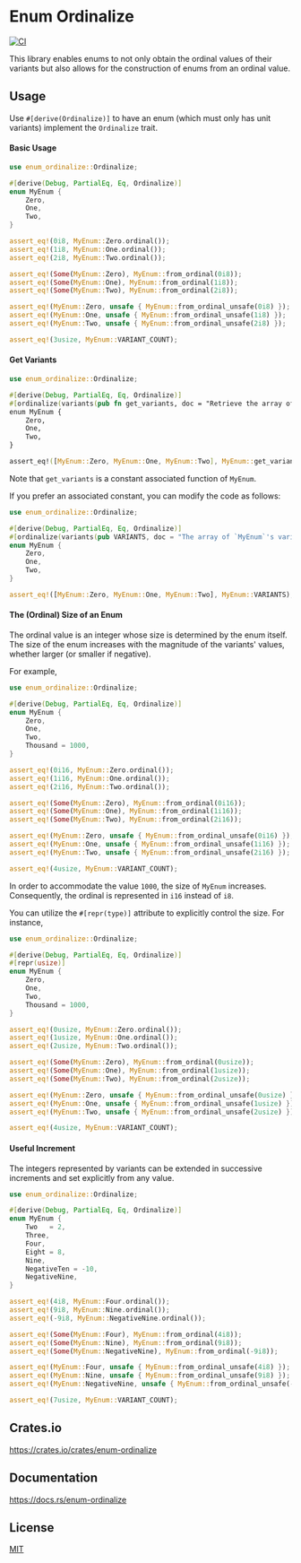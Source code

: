 Enum Ordinalize
====================

[![CI](https://github.com/magiclen/enum-ordinalize/actions/workflows/ci.yml/badge.svg)](https://github.com/magiclen/enum-ordinalize/actions/workflows/ci.yml)

This library enables enums to not only obtain the ordinal values of their variants but also allows for the construction of enums from an ordinal value.

## Usage

Use `#[derive(Ordinalize)]` to have an enum (which must only has unit variants) implement the `Ordinalize` trait.

#### Basic Usage

```rust
use enum_ordinalize::Ordinalize;

#[derive(Debug, PartialEq, Eq, Ordinalize)]
enum MyEnum {
    Zero,
    One,
    Two,
}

assert_eq!(0i8, MyEnum::Zero.ordinal());
assert_eq!(1i8, MyEnum::One.ordinal());
assert_eq!(2i8, MyEnum::Two.ordinal());

assert_eq!(Some(MyEnum::Zero), MyEnum::from_ordinal(0i8));
assert_eq!(Some(MyEnum::One), MyEnum::from_ordinal(1i8));
assert_eq!(Some(MyEnum::Two), MyEnum::from_ordinal(2i8));

assert_eq!(MyEnum::Zero, unsafe { MyEnum::from_ordinal_unsafe(0i8) });
assert_eq!(MyEnum::One, unsafe { MyEnum::from_ordinal_unsafe(1i8) });
assert_eq!(MyEnum::Two, unsafe { MyEnum::from_ordinal_unsafe(2i8) });

assert_eq!(3usize, MyEnum::VARIANT_COUNT);
```

#### Get Variants

```rust
use enum_ordinalize::Ordinalize;

#[derive(Debug, PartialEq, Eq, Ordinalize)]
#[ordinalize(variants(pub fn get_variants, doc = "Retrieve the array of `MyEnum`'s variants."))]
enum MyEnum {
    Zero,
    One,
    Two,
}

assert_eq!([MyEnum::Zero, MyEnum::One, MyEnum::Two], MyEnum::get_variants());
```

Note that `get_variants` is a constant associated function of `MyEnum`.

If you prefer an associated constant, you can modify the code as follows:

```rust
use enum_ordinalize::Ordinalize;

#[derive(Debug, PartialEq, Eq, Ordinalize)]
#[ordinalize(variants(pub VARIANTS, doc = "The array of `MyEnum`'s variants."))]
enum MyEnum {
    Zero,
    One,
    Two,
}

assert_eq!([MyEnum::Zero, MyEnum::One, MyEnum::Two], MyEnum::VARIANTS);
```

#### The (Ordinal) Size of an Enum

The ordinal value is an integer whose size is determined by the enum itself. The size of the enum increases with the magnitude of the variants' values, whether larger (or smaller if negative).

For example,

```rust
use enum_ordinalize::Ordinalize;

#[derive(Debug, PartialEq, Eq, Ordinalize)]
enum MyEnum {
    Zero,
    One,
    Two,
    Thousand = 1000,
}

assert_eq!(0i16, MyEnum::Zero.ordinal());
assert_eq!(1i16, MyEnum::One.ordinal());
assert_eq!(2i16, MyEnum::Two.ordinal());

assert_eq!(Some(MyEnum::Zero), MyEnum::from_ordinal(0i16));
assert_eq!(Some(MyEnum::One), MyEnum::from_ordinal(1i16));
assert_eq!(Some(MyEnum::Two), MyEnum::from_ordinal(2i16));

assert_eq!(MyEnum::Zero, unsafe { MyEnum::from_ordinal_unsafe(0i16) });
assert_eq!(MyEnum::One, unsafe { MyEnum::from_ordinal_unsafe(1i16) });
assert_eq!(MyEnum::Two, unsafe { MyEnum::from_ordinal_unsafe(2i16) });

assert_eq!(4usize, MyEnum::VARIANT_COUNT);
```

In order to accommodate the value `1000`, the size of `MyEnum` increases. Consequently, the ordinal is represented in `i16` instead of `i8`.

You can utilize the `#[repr(type)]` attribute to explicitly control the size. For instance,

```rust
use enum_ordinalize::Ordinalize;

#[derive(Debug, PartialEq, Eq, Ordinalize)]
#[repr(usize)]
enum MyEnum {
    Zero,
    One,
    Two,
    Thousand = 1000,
}

assert_eq!(0usize, MyEnum::Zero.ordinal());
assert_eq!(1usize, MyEnum::One.ordinal());
assert_eq!(2usize, MyEnum::Two.ordinal());

assert_eq!(Some(MyEnum::Zero), MyEnum::from_ordinal(0usize));
assert_eq!(Some(MyEnum::One), MyEnum::from_ordinal(1usize));
assert_eq!(Some(MyEnum::Two), MyEnum::from_ordinal(2usize));

assert_eq!(MyEnum::Zero, unsafe { MyEnum::from_ordinal_unsafe(0usize) });
assert_eq!(MyEnum::One, unsafe { MyEnum::from_ordinal_unsafe(1usize) });
assert_eq!(MyEnum::Two, unsafe { MyEnum::from_ordinal_unsafe(2usize) });

assert_eq!(4usize, MyEnum::VARIANT_COUNT);
```

#### Useful Increment

The integers represented by variants can be extended in successive increments and set explicitly from any value.

```rust
use enum_ordinalize::Ordinalize;

#[derive(Debug, PartialEq, Eq, Ordinalize)]
enum MyEnum {
    Two   = 2,
    Three,
    Four,
    Eight = 8,
    Nine,
    NegativeTen = -10,
    NegativeNine,
}

assert_eq!(4i8, MyEnum::Four.ordinal());
assert_eq!(9i8, MyEnum::Nine.ordinal());
assert_eq!(-9i8, MyEnum::NegativeNine.ordinal());

assert_eq!(Some(MyEnum::Four), MyEnum::from_ordinal(4i8));
assert_eq!(Some(MyEnum::Nine), MyEnum::from_ordinal(9i8));
assert_eq!(Some(MyEnum::NegativeNine), MyEnum::from_ordinal(-9i8));

assert_eq!(MyEnum::Four, unsafe { MyEnum::from_ordinal_unsafe(4i8) });
assert_eq!(MyEnum::Nine, unsafe { MyEnum::from_ordinal_unsafe(9i8) });
assert_eq!(MyEnum::NegativeNine, unsafe { MyEnum::from_ordinal_unsafe(-9i8) });

assert_eq!(7usize, MyEnum::VARIANT_COUNT);
```

## Crates.io

https://crates.io/crates/enum-ordinalize

## Documentation

https://docs.rs/enum-ordinalize

## License

[MIT](LICENSE)